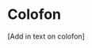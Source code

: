 # Colofon





<!-- In the spirit of Open Science, it is good to think about making your course materials Open Source. That means that other people can use them. In principle, if you publish materials online without license information, you hold the copyright to those materials. If you want them to be Open Source, you must include a license. It is not always obvious what license to choose. -->

<!-- The Creative Commons licenses are typically suitable for course materials. This GitBook, for example, is licensed under CC-BY 4.0. That means you can use and remix it as you like, but you must credit the original source. -->

<!-- If your project is more focused on software or source code, consider using the [GNU GPL v3 license](https://www.gnu.org/licenses/gpl-3.0.en.html) instead.  -->

<!-- You can find [more information about the Creative Commons Licenses here](https://creativecommons.org/share-your-work/licensing-examples). Specific licenses that might be useful are: -->

<!-- * [CC0 ("No Rights Reserved")](https://creativecommons.org/share-your-work/public-domain/cc0/), everybody can do what they want with your work. -->
<!-- * [CC-BY 4.0 ("Attribution")](https://creativecommons.org/licenses/by/4.0/), everybody can do what they want with your work, but they must credit you. Note that this license may not be suitable for software or source code! -->


<!-- For compatibility between CC and GNU licenses, see [this FAQ](https://creativecommons.org/faq/#Can_I_apply_a_Creative_Commons_license_to_software.3F). -->


[Add in text on colofon]
<!-- ```{js, echo = FALSE} -->
<!-- title=document.getElementById('header'); -->
<!-- title.innerHTML = '<img src="img/_headers/gwas_sample_qc.png" alt="GWAS basics: Sample QC">' + title.innerHTML -->
<!-- ``` -->
